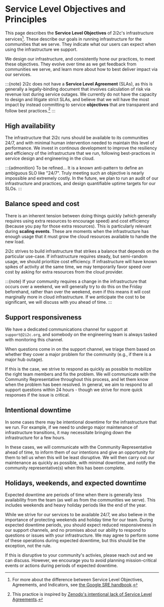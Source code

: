 # Service Level Objectives and Principles

This page describes the **Service Level Objectives** of 2i2c's infrastructure services[^slos].
These describe our goals in running infrastructure for the communities that we serve.
They indicate what our users can expect when using the infrastructure we support.

We design our infrastructure, and consistently hone our practices, to meet these objectives.
They evolve over time as we get feedback from communities we serve, and learn more about how to best deliver impact via our services.

:::{note}
2i2c does not have a **Service Level Agreement** (SLAs), as this is generally a legally-binding document that involves calculation of risk via revenue lost during service outages.
We currently do not have the capacity to design and litigate strict SLAs, and believe that we will have the most impact by instead committing to service **objectives** that are transparent and follow best practices.[^zenodo]
:::

## High availability

The infrastructure that 2i2c runs should be available to its communities 24/7, and with minimal human intervention needed to maintain this level of performance.
We invest in continous development to improve the resiliency and efficiency of the infrastructure that we run, following best-practices in service design and engineering in the cloud.

:::{admonition} To be refined...
It is a known anti-pattern to define an ambiguous SLO like "24/7".
Truly meeting such an objective is nearly impossible and extremely costly.
In the future, we plan to run an audit of our infrastructure and practices, and design quantifiable uptime targets for our SLOs.
:::

## Balance speed and cost

There is an inherent tension between doing things quickly (which generally requires using extra resources to encourage speed) and cost efficiency (because you pay for those extra resources).
This is particularly relevant during **scaling events**.
These are moments when the infrastructure has enough usage that it must grow the cloud resources available to handle the new load.

2i2c strives to build infrastructure that strikes a balance that depends on the particular use-case.
If infrastructure requires steady, but semi-random usage, we should prioritize cost efficiency.
If infrastructure will have known spikes of activity at the same time, we may temporarily favor speed over cost by asking for extra resources from the cloud provider.

:::{note}
If your community requires a change in the infrastructure that occurs over a weekend, we will generally try to do this on the Friday beforehand, rather than over the weekend, even if this means it will cost marginally more in cloud infrastructure.
If we anticipate the cost to be significant, we will discuss with you ahead of time.
:::

## Support responsiveness

We have a dedicated communications channel for support at `support@2i2c.org`, and somebody on the engineering team is always tasked with monitoring this channel.

When questions come in on the support channel, we triage them based on whether they cover a major problem for the community (e.g., if there is a major hub outage).

If this is the case, we strive to respond as quickly as possible to mobilize the right team members and fix the problem.
We will communicate with the Community Representative throughout this process, and let them know when the problem has been resolved.
In general, we aim to respond to all support questions within 24 hours - though we strive for more quick responses if the issue is critical.

## Intentional downtime

In some cases there may be intentional downtime for the infrastructure that we run.
For example, if we need to undergo major maintenance of infrastructure transitions, it may necessitate bringing down the infrastructure for a few hours.

In these cases, we will communicate with the Community Representative ahead of time, to inform them of our intentions and give an opportunity for them to tell us when this will be least disruptive.
We will then carry out our maintenance as quickly as possible, with minimal downtime, and notify the community representative(s) when this has been complete. 

## Holidays, weekends, and expected downtime

Expected downtime are periods of time when there is generally less availability from the team (as well as from the communities we serve).
This includes weekends and heavy holiday periods like the end of the year.

While we strive for our services to be available 24/7, we also believe in the importance of protecting weekends and holiday time for our team.
During expected downtime periods, you should expect reduced responsiveness in our support channels, and no promises about our ability to respond to questions or issues with your infrastructure.
We may agree to perform some of these operations during expected downtime, but this should be the exception, not the rule.

If this is disruptive to your community's activies, please reach out and we can discuss.
However, we encourage you to avoid planning mission-critical events or actions during periods of expected downtime.

[^slos]: For more about the difference between Service Level Objectives, Agreements, and Indicators, see [the Google SRE handbook](https://sre.google/sre-book/service-level-objectives/).

[^zenodo]: This practice is inspired by [Zenodo's intentional lack of Service Level Agreements](https://about.zenodo.org/principles/).